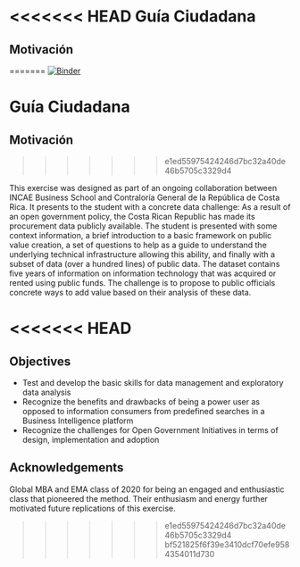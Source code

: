 <<<<<<< HEAD
Guía Ciudadana
================

## Motivación
=======
[![Binder](https://mybinder.org/badge_logo.svg)](https://mybinder.org/v2/gh/caresiri/Contraloria/master)

Guía Ciudadana
================

## Motivación 
>>>>>>> e1ed55975424246d7bc32a40de46b5705c3329d4

This exercise was designed as part of an ongoing collaboration between
INCAE Business School and Contraloría General de la República de Costa
Rica. It presents to the student with a concrete data challenge: As a
result of an open government policy, the Costa Rican Republic has made
its procurement data publicly available. The student is presented with
some context information, a brief introduction to a basic framework on
public value creation, a set of questions to help as a guide to
understand the underlying technical infrastructure allowing this
ability, and finally with a subset of data (over a hundred lines) of
public data. The dataset contains five years of information on
information technology that was acquired or rented using public funds.
The challenge is to propose to public officials concrete ways to add
value based on their analysis of these data.

<<<<<<< HEAD
=======
## Objectives

  - Test and develop the basic skills for data management and
    exploratory data analysis
  - Recognize the benefits and drawbacks of being a power user as
    opposed to information consumers from predefined searches in a
    Business Intelligence platform
  - Recognize the challenges for Open Government Initiatives in terms of
    design, implementation and adoption




## Acknowledgements

Global MBA and EMA class of 2020 for being an engaged and enthusiastic class
that pioneered the method. Their enthusiasm and energy further motivated
future replications of this exercise.



>>>>>>> e1ed55975424246d7bc32a40de46b5705c3329d4
> > > > > > > bf521825f6f39e3410dcf70efe9584354011d730
